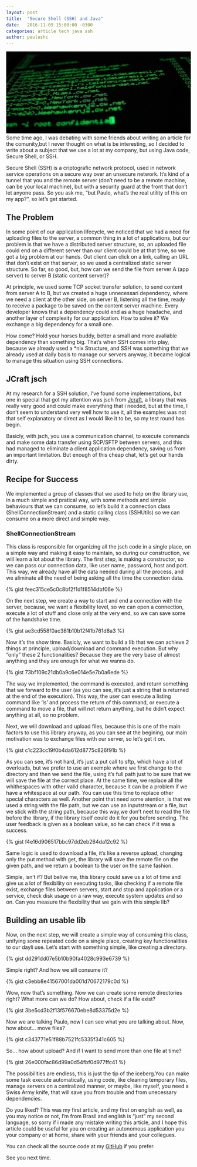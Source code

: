 ```yaml
---
layout: post
title:  "Secure Shell (SSH) and Java"
date:   2016-11-09 15:00:00 -0300
categories: article tech java ssh
author: paulushc
---
```

![Secure Shell and Java](/assets/2016-11-09-secure-shell-and-java-cover.jpeg)
Some time ago, I was debating with some friends about writing an article for the comunity,but I never thought on what is be interesting, so I decided to write about a subject that we use a lot at my company, but using Java code, Secure Shell, or SSH.

Secure Shell (SSH) is a criptografic network protocol, used in network service operations on a secure way over an unsecure network. It’s kind of a tunnel that you and the remote server (don’t need to be a remote machine, can be your local machine), but with a security guard at the front that don’t let anyone pass. So you ask me, “but Paulo, what’s the real utility of this on my app?”, so let’s get started.

## The Problem

In some point of our application lifecycle, we noticed that we had a need for uploading files to the server, a common thing in a lot of applications, but our problem is that we have a distributed server structure, so, an uploaded file could end on a different server than our client could be at that time, so we got a big problem at our hands. Out client can click on a link, calling an URL that don’t exist on that server, so we used a centralized static server structure. So far, so good, but, how can we send the file from server A (app server) to server B (static content server)?

At principle, we used some TCP socket transfer solution, to send content from server A to B, but we created a huge unnecessari dependency, where we need a client at the other side, on server B, listening all the time, ready to receive a package to be saved on the content server machine. Every developer knows that a dependency could end as a huge headache, and another layer of complexity for our application. How to solve it? We exchange a big dependency for a small one.

How come? Hold your horses buddy, better a small and more avaliable dependency than something big. That’s when SSH comes into play, because we already used a *nix Structure, and SSH was something that we already used at daily basis to manage our servers anyway, it became logical to manage this situation using SSH connections.

## JCraft jsch

At my research for a SSH solution, I’ve found some implementations, but one in special that got my attention was jsch from [Jcraft](http://www.jcraft.com/jsch/), a library that was really very good and could make everything that i needed, but at the time, I don’t seem to understand very well how to use it, all the examples was not that self explanatory or direct as I would like it to be, so my test round has begin.

Basicly, with jsch, you use a communication channel, to execute commands and make some data transfer using SCP/SFTP between servers, and this had managed to eliminate a client application dependency, saving us from an important limitation. But enough of this cheap chat, let’s get our hands dirty.

## Recipe for Success

We implemented a group of classes that we used to help on the library use, in a much simple and pratical way, with some methods and simple behaviours that we can consume, so let’s build it a connection class (ShellConnectionStream) and a static calling class (SSHUtils) so we can consume on a more direct and simple way.

### ShellConnectionStream

This class is responsible for organizing all the jsch code in a single place, on a simple way and making it easy to maintain, so during our construction, we will learn a lot about the library. The first step, is making a constructor, so we can pass our connection data, like user name, password, host and port. This way, we already have all the data needed during all the process, and we aliminate all the need of being asking all the time the connection data.

{% gist feec315ce5c0c8bf2f1d1f8514dbf06e %}

On the next step, we create a way to start and end a connection with the server, because, we want a flexibility level, so we can open a connection, execute a lot of stuff and close only at the very end, so we can save some of the handshake time.

{% gist ae3cd558f0ac381b10b12f41b761d8a3 %}

Now it’s the show time. Basicly, we want to build a lib that we can achieve 2 things at principle, upload/download and command execution. But why “only” these 2 functionalities? Because they are the very base of almost anything and they are enough for what we wanna do.

{% gist 73bf109c21db0a9c6e014e5e7b0a6ede %}

The way we implemented, the command is executed, and return something that we forward to the user (as you can see, it’s just a string that is returned at the end of the execution). This way, the user can execute a listing command like ‘ls’ and process the return of this command, or execute a command to move a file, that will not return anything, but he didn’t expect anything at all, so no problem.

Next, we will download and upload files, because this is one of the main factors to use this library anyway, as you can see at the begining, our main motivation was to exchange files with our server, so let’s get it on.

{% gist c1c223cc19f0b4da612d8775c826f91b %}

As you can see, it’s not hard, it’s just a put call to sftp, which have a lot of overloads, but we prefer to use an exemple where we first change to the directory and then we send the file, using it’s full path just to be sure that we will save the file at the correct place. At the same time, we replace all the whithespaces with other valid character, because it can be a problem if we have a whitespace at our path. You can use this time to replace other special characters as well. Another point that need some atention, is that we used a string with the file path, but we can use an inputstream or a file, but we stick with the string path, because this way,we don’t neet to read the file before the library, if the library itself could do it for you before sending. The user feedback is given as a boolean value, so he can check if it was a success.

{% gist f4e16d906517bbc97dd2eb264da12c92 %}

Same logic is used to download a file, it’s like a reverse upload, changing only the put method with get, the library will save the remote file on the given path, and we return a boolean to the user on the same fashion.

Simple, isn’t if? But belive me, this library could save us a lot of time and give us a lot of flexibility on executing tasks, like checking if a remote file exist, exchange files between servers, start and stop and application or a service, check disk usage on a raw way, execute system updates and so on. Can you measure the flexibility that we gain with this simple lib?

## Building an usable lib

Now, on the next step, we will create a simple way of consuming this class, unifying some repeated code on a single place, creating key functionalities to our dayli use. Let’s start with something simple, like creating a directory.

{% gist dd291dd07e5b10b90fa4028c993e6739 %}

Simple right? And how we sill consume it?

{% gist c3ebb8e41567001da001d70672179c0d %}

Wow, now that’s something. Now we can create some remote directories right? What more can we do? How about, check if a file exist?

{% gist 3be5cd3b2f13f576670ebe8d53375d2e %}

Now we are talking Paulo, now I can see what you are talking about. Now, how about… move files?

{% gist c343771e51f88b7521fc5335f341c605 %}

So… how about upload? And if I want to send more than one file at time?

{% gist 26e000fac86d99a0d54fbf0d977ffc41 %}

The possibilities are endless, this is just the tip of the iceberg.You can make some task execute automatically, using code, like cleaning temporary files, manage servers on a centralized manner, or maybe, like myself, you need a Swiss Army knife, that will save you from trouble and from unecessary dependencies.

Do you liked? This was my first article, and my first on english as well, as you may notice or not, I’m from Brasil and english is “just” my second language, so sorry if i made any mistake writing this article, and I hope this article could be useful for you on creating an autonomous application you your company or at home, share with your friends and your collegues.

You can check all the source code at my [GitHub](https://github.com/paulushcgcj/sshutil) if you prefer.

See you next time.